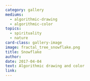 ```yaml
---
category: gallery
mediums:
  - algorithmic-drawing
  - algorithmic-color
topics:
  - spirituality
  - nature
card-class: gallery-image
image: fractal_tree_snowflake.png
title: Snowflake
author:
date: 2017-04-04
text: Algorithmic drawing and color
link:
---
```


